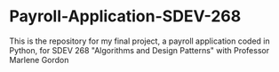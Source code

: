 # Payroll-Application-SDEV-268
This is the repository for my final project, a payroll application coded in Python, for SDEV 268 "Algorithms and Design Patterns" with Professor Marlene Gordon
